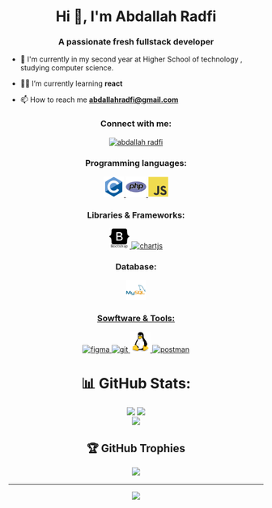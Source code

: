 <h1 align="center">Hi 👋, I'm Abdallah Radfi</h1>
<h3 align="center">A passionate fresh fullstack developer</h3>

-  &#127793; I'm currently in my second year at Higher School of technology , studying computer science.

- &#128104;&#8205;&#128187; I’m currently learning **react**

- 📫 How to reach me **abdallahradfi@gmail.com**


<h3 align="center">Connect with me:</h3>
<p align="center">
    <a href="www.linkedin.com/in/abdallah-radfi" target="blank"><img align="center"
            src="https://raw.githubusercontent.com/rahuldkjain/github-profile-readme-generator/master/src/images/icons/Social/linked-in-alt.svg"
            alt="abdallah radfi" height="30" width="40" /></a>
</p>

<h3 align="center">Programming languages:</h3>
<p align="center"> <a href="https://www.cprogramming.com/" target="_blank"
        rel="noreferrer"> <img src="https://raw.githubusercontent.com/devicons/devicon/master/icons/c/c-original.svg"
            alt="c" width="40" height="40" /> </a> 
            <a href="https://www.php.net" target="_blank" rel="noreferrer">
        <img src="https://raw.githubusercontent.com/devicons/devicon/master/icons/php/php-original.svg" alt="php"
            width="40" height="40" /> </a>
            <a href="https://developer.mozilla.org/en-US/docs/Web/JavaScript"
        target="_blank" rel="noreferrer"> <img
            src="https://raw.githubusercontent.com/devicons/devicon/master/icons/javascript/javascript-original.svg"
            alt="javascript" width="40" height="40" /> </a> </p>

<h3 align="center">Libraries & Frameworks:</h3>
<p align="center"> <a href="https://getbootstrap.com" target="_blank" rel="noreferrer"> <img
            src="https://raw.githubusercontent.com/devicons/devicon/master/icons/bootstrap/bootstrap-plain-wordmark.svg"
            alt="bootstrap" width="40" height="40" /> </a>  <a href="https://www.chartjs.org" target="_blank" rel="noreferrer">
        <img src="https://www.chartjs.org/media/logo-title.svg" alt="chartjs" width="40" height="40" /> </a> </p>


<h3 align="center">Database:</h3>
<p align="center"> <a href="https://www.mysql.com/" target="_blank" rel="noreferrer"> <img
            src="https://raw.githubusercontent.com/devicons/devicon/master/icons/mysql/mysql-original-wordmark.svg"
            alt="mysql" width="40" height="40" /> 


<h3 align="center">Sowftware & Tools:</h3>
<p align="center"> <a href="https://www.figma.com/" target="_blank" rel="noreferrer">
        <img src="https://www.vectorlogo.zone/logos/figma/figma-icon.svg" alt="figma" width="40" height="40" /> </a> 
        <a href="https://git-scm.com/" target="_blank" rel="noreferrer"> <img
            src="https://www.vectorlogo.zone/logos/git-scm/git-scm-icon.svg" alt="git" width="40" height="40" /> </a> 
            <a href="https://www.linux.org/" target="_blank"
        rel="noreferrer"> <img
            src="https://raw.githubusercontent.com/devicons/devicon/master/icons/linux/linux-original.svg" alt="linux"
            width="40" height="40" /> </a> 
            <a href="https://postman.com" target="_blank" rel="noreferrer"> <img
            src="https://www.vectorlogo.zone/logos/getpostman/getpostman-icon.svg" alt="postman" width="40"
            height="40" /> </a> </p>


<!--<p align="center"> <a href="https://github.com/ryo-ma/github-profile-trophy"><img
            src="https://github-profile-trophy.vercel.app/?username=abdallahrdf" alt="abdallahrdf" /></a> </p>


<div align="center">
  <img src="https://github-readme-stats.vercel.app/api?username=AbdallahRdf&hide_title=false&hide_rank=false&show_icons=true&include_all_commits=true&count_private=true&disable_animations=false&theme=dracula&locale=en&hide_border=false&order=1" height="150" alt="stats graph"  />
  <img src="https://github-readme-stats.vercel.app/api/top-langs?username=AbdallahRdf&locale=en&hide_title=false&layout=compact&card_width=320&langs_count=5&theme=dracula&hide_border=false&order=2" height="150" alt="languages graph"  />
</div>
-->

<div align="center">
    
# 📊 GitHub Stats:
![](https://github-readme-stats.vercel.app/api?username=AbdallahRdf&theme=dark&hide_border=false&include_all_commits=false&count_private=false)
![](https://github-readme-streak-stats.herokuapp.com/?user=AbdallahRdf&theme=dark&hide_border=false)<br/>
![](https://github-readme-stats.vercel.app/api/top-langs/?username=AbdallahRdf&theme=dark&hide_border=false&include_all_commits=false&count_private=false&layout=compact)

## 🏆 GitHub Trophies
![](https://github-profile-trophy.vercel.app/?username=AbdallahRdf&theme=radical&no-frame=false&no-bg=true&margin-w=4)

---
[![](https://visitcount.itsvg.in/api?id=AbdallahRdf&icon=5&color=0)](https://visitcount.itsvg.in)
</div>
<!-- Proudly created with GPRM ( https://gprm.itsvg.in ) -->
